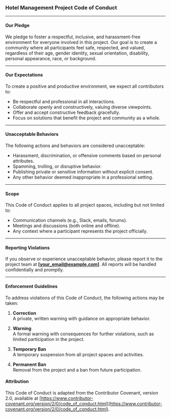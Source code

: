 ### **Hotel Management Project Code of Conduct**

---

#### **Our Pledge**

We pledge to foster a respectful, inclusive, and harassment-free environment for everyone involved in this project. Our goal is to create a community where all participants feel safe, respected, and valued, regardless of their age, gender identity, sexual orientation, disability, personal appearance, race, or background.

---

#### **Our Expectations**

To create a positive and productive environment, we expect all contributors to:

- Be respectful and professional in all interactions.
- Collaborate openly and constructively, valuing diverse viewpoints.
- Offer and accept constructive feedback gracefully.
- Focus on solutions that benefit the project and community as a whole.

---

#### **Unacceptable Behaviors**

The following actions and behaviors are considered unacceptable:

- Harassment, discrimination, or offensive comments based on personal attributes.
- Spamming, trolling, or disruptive behavior.
- Publishing private or sensitive information without explicit consent.
- Any other behavior deemed inappropriate in a professional setting.

---

#### **Scope**

This Code of Conduct applies to all project spaces, including but not limited to:

- Communication channels (e.g., Slack, emails, forums).
- Meetings and discussions (both online and offline).
- Any context where a participant represents the project officially.

---

#### **Reporting Violations**

If you observe or experience unacceptable behavior, please report it to the project team at **[your_email@example.com]**. All reports will be handled confidentially and promptly.

---

#### **Enforcement Guidelines**

To address violations of this Code of Conduct, the following actions may be taken:

1. **Correction**  
   A private, written warning with guidance on appropriate behavior.  

2. **Warning**  
   A formal warning with consequences for further violations, such as limited participation in the project.  

3. **Temporary Ban**  
   A temporary suspension from all project spaces and activities.  

4. **Permanent Ban**  
   Removal from the project and a ban from future participation.  


#### **Attribution**

This Code of Conduct is adapted from the Contributor Covenant, version 2.0, available at [https://www.contributor-covenant.org/version/2/0/code_of_conduct.html](https://www.contributor-covenant.org/version/2/0/code_of_conduct.html).

